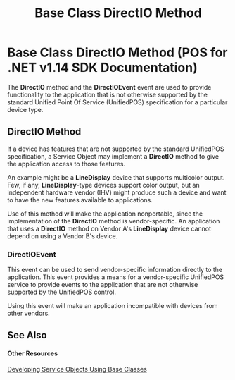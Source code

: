 ﻿---
title: Base Class DirectIO Method
description: Base Class DirectIO Method (POS for .NET v1.14 SDK Documentation)
ms.date: 03/03/2014
ms.topic: how-to
ms.custom: pos-restored-from-archive
---

# Base Class DirectIO Method (POS for .NET v1.14 SDK Documentation)

The **DirectIO** method and the **DirectIOEvent** event are used to provide functionality to the application that is not otherwise supported by the standard Unified Point Of Service (UnifiedPOS) specification for a particular device type.

## DirectIO Method

If a device has features that are not supported by the standard UnifiedPOS specification, a Service Object may implement a **DirectIO** method to give the application access to those features.

An example might be a **LineDisplay** device that supports multicolor output. Few, if any, **LineDisplay**-type devices support color output, but an independent hardware vendor (IHV) might produce such a device and want to have the new features available to applications.

Use of this method will make the application nonportable, since the implementation of the **DirectIO** method is vendor-specific. An application that uses a **DirectIO** method on Vendor A's **LineDisplay** device cannot depend on using a Vendor B's device.

### DirectIOEvent

This event can be used to send vendor-specific information directly to the application. This event provides a means for a vendor-specific UnifiedPOS service to provide events to the application that are not otherwise supported by the UnifiedPOS control.

Using this event will make an application incompatible with devices from other vendors.

## See Also

#### Other Resources

[Developing Service Objects Using Base Classes](developing-service-objects-using-base-classes.md)

